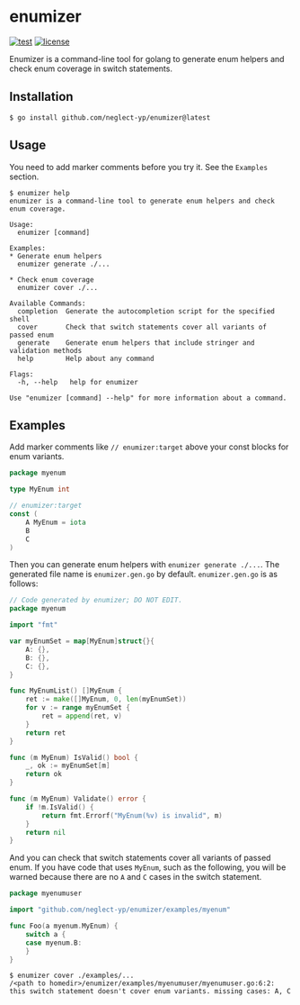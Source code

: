 # enumizer

[![test](https://github.com/neglect-yp/enumizer/actions/workflows/test.yml/badge.svg)](https://github.com/neglect-yp/enumizer/actions/workflows/test.yml)
[![license](https://img.shields.io/github/license/neglect-yp/enumizer)](https://github.com/neglect-yp/enumizer/blob/main/LICENSE)

Enumizer is a command-line tool for golang to generate enum helpers and check enum coverage in switch statements.

## Installation

```
$ go install github.com/neglect-yp/enumizer@latest
```

## Usage

You need to add marker comments before you try it. See the `Examples` section.

```
$ enumizer help
enumizer is a command-line tool to generate enum helpers and check enum coverage.

Usage:
  enumizer [command]

Examples:
* Generate enum helpers
  enumizer generate ./...

* Check enum coverage
  enumizer cover ./...

Available Commands:
  completion  Generate the autocompletion script for the specified shell
  cover       Check that switch statements cover all variants of passed enum
  generate    Generate enum helpers that include stringer and validation methods
  help        Help about any command

Flags:
  -h, --help   help for enumizer

Use "enumizer [command] --help" for more information about a command.
```

## Examples

Add marker comments like `// enumizer:target` above your const blocks for enum variants.

```go
package myenum

type MyEnum int

// enumizer:target
const (
	A MyEnum = iota
	B
	C
)
```

Then you can generate enum helpers with `enumizer generate ./...`. The generated file name is `enumizer.gen.go` by default. `enumizer.gen.go` is as follows:

```go
// Code generated by enumizer; DO NOT EDIT.
package myenum

import "fmt"

var myEnumSet = map[MyEnum]struct{}{
	A: {},
	B: {},
	C: {},
}

func MyEnumList() []MyEnum {
	ret := make([]MyEnum, 0, len(myEnumSet))
	for v := range myEnumSet {
		ret = append(ret, v)
	}
	return ret
}

func (m MyEnum) IsValid() bool {
	_, ok := myEnumSet[m]
	return ok
}

func (m MyEnum) Validate() error {
	if !m.IsValid() {
		return fmt.Errorf("MyEnum(%v) is invalid", m)
	}
	return nil
}
```

And you can check that switch statements cover all variants of passed enum. If you have code that uses `MyEnum`, such as the following, you will be warned because there are no `A` and `C` cases in the switch statement.

```go
package myenumuser

import "github.com/neglect-yp/enumizer/examples/myenum"

func Foo(a myenum.MyEnum) {
	switch a {
	case myenum.B:
	}
}
```

```console
$ enumizer cover ./examples/...
/<path to homedir>/enumizer/examples/myenumuser/myenumuser.go:6:2: this switch statement doesn't cover enum variants. missing cases: A, C
```
